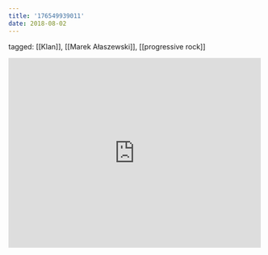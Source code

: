 ```yaml
---
title: '176549939011'
date: 2018-08-02
---
```

tagged: [[Klan]], [[Marek Ałaszewski]], [[progressive rock]]
<iframe allow="accelerometer; autoplay; clipboard-write; encrypted-media; gyroscope; picture-in-picture" allowfullscreen="" frameborder="0" height="375" id="youtube_iframe" src="https://www.youtube.com/embed/KGmBwJ32-tE?feature=oembed&amp;enablejsapi=1&amp;origin=https://safe.txmblr.com&amp;wmode=opaque" width="500"></iframe>